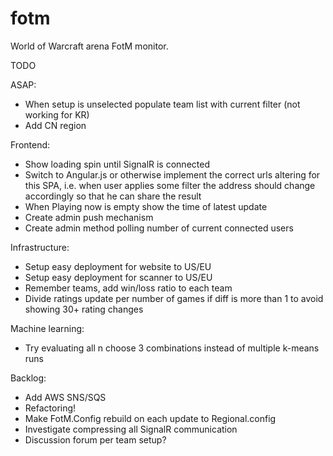 fotm
====

World of Warcraft arena FotM monitor.

TODO

ASAP:
- When setup is unselected populate team list with current filter (not working for KR)
- Add CN region

Frontend:
- Show loading spin until SignalR is connected
- Switch to Angular.js or otherwise implement the correct urls altering for this SPA, i.e. when user applies some filter the address should change accordingly so that he can share the result
- When Playing now is empty show the time of latest update
- Create admin push mechanism
- Create admin method polling number of current connected users

Infrastructure:
- Setup easy deployment for website to US/EU
- Setup easy deployment for scanner to US/EU
- Remember teams, add win/loss ratio to each team
- Divide ratings update per number of games if diff is more than 1 to avoid showing 30+ rating changes

Machine learning:
- Try evaluating all n choose 3 combinations instead of multiple k-means runs

Backlog:
- Add AWS SNS/SQS
- Refactoring!
- Make FotM.Config rebuild on each update to Regional.config
- Investigate compressing all SignalR communication
- Discussion forum per team setup?
